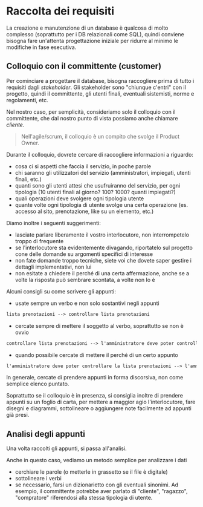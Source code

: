 # Raccolta dei requisiti

La creazione e manutenzione di un database è qualcosa di molto complesso (soprattutto per i DB relazionali come SQL), quindi conviene bisogna fare un'attenta progettazione iniziale per ridurre al minimo le modifiche in fase esecutiva.

## Colloquio con il committente (customer)

Per cominciare a progettare il database, bisogna raccogliere prima di tutto i requisiti dagli _stakeholder_. Gli stakeholder sono "chiunque c'entri" con il progetto, quindi il committente, gli utenti finali, eventuali sistemisti, norme e regolamenti, etc.

Nel nostro caso, per semplicità, consideriamo solo il colloquio con il committente, che dal nostro punto di vista possiamo anche chiamare _cliente_.

> Nell'agile/scrum, il colloquio è un compito che svolge il Product Owner.

Durante il colloquio, dovrete cercare di raccogliere informazioni a riguardo:
- cosa ci si aspetti che faccia il servizio, in poche parole
- chi saranno gli utilizzatori del servizio (amministratori, impiegati, utenti finali, etc.)
- quanti sono gli utenti attesi che usufruiranno del servizio, per ogni tipologia (10 utenti finali al giorno? 100? 1000? quanti impiegati?)
- quali operazioni deve svolgere ogni tipologia utente
- quante volte ogni tipologia di utente svolge una certa operazione (es. accesso al sito, prenotazione, like su un elemento, etc.)

Diamo inoltre i seguenti suggerimenti:
- lasciate parlare liberamente il vostro interlocutore, non interrompetelo troppo di frequente
- se l'interlocutore sta evidentemente divagando, riportatelo sul progetto cone delle domande su argomenti specifici di interesse
- non fate domande troppo tecniche, siete voi che dovete saper gestire i dettagli implementativi, non lui
- non esitate a chiedere il perché di una certa affermazione, anche se a volte la risposta può sembrare scontata, a volte non lo è

Alcuni consigli su come scrivere gli appunti:
- usate sempre un verbo e non solo sostantivi negli appunti

```txt
lista prenotazioni --> controllare lista prenotazioni
```

- cercate sempre di mettere il soggetto al verbo, soprattutto se non è ovvio

```txt
controllare lista prenotazioni --> l'amministratore deve poter controllare la lista prenotazioni
```

- quando possibile cercate di mettere il perché di un certo appunto

```txt
l'amministratore deve poter controllare la lista prenotazioni --> l'amministratore deve poter controllare la lista prenotazioni per fare rendicontazione giornaliera
```

In generale, cercate di prendere appunti in forma discorsiva, non come semplice elenco puntato.

Soprattutto se il colloquio è in presenza, si consiglia inoltre di prendere appunti su un foglio di carta, per mettere a maggior agio l'interlocutore, fare disegni e diagrammi, sottolineare o aggiungere note facilmente ad appunti già presi.

## Analisi degli appunti
Una volta raccolti gli appunti, si passa all'analisi.

Anche in questo caso, vediamo un metodo semplice per analizzare i dati
- cerchiare le parole (o metterle in grassetto se il file è digitale)
- sottolineare i verbi
- se necessario, farsi un dizionarietto con gli eventuali sinonimi. Ad esempio, il committente potrebbe aver parlato di "cliente", "ragazzo", "compratore" riferendosi alla stessa tipologia di utente.









